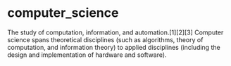 # computer_science

The study of computation, information, and automation.[1][2][3] Computer science spans theoretical disciplines (such as algorithms, theory of computation, and information theory) to applied disciplines (including the design and implementation of hardware and software).
